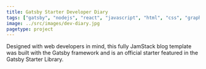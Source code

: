 ```yaml
---
title: Gatsby Starter Developer Diary
tags: ["gatsby", "nodejs", "react", "javascript", "html", "css", "graphql"]
image: ../src/images/dev-diary.jpg
pagetype: project
---
```


Designed with web developers in mind, this fully JamStack blog template was built with the Gatsby framework and is an official starter featured in the Gatsby Starter Library. 